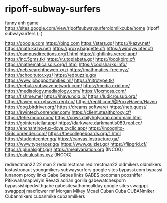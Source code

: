 # ripoff-subway-surfers
funny ahh game
https://sites.google.com/view/ripoffsubwaysurferoldmilkcuba/home (ripoff subwaysurfers (;   )


https://google.com https://bing.com https://stars.gq/ https://kazw.net/ https://math.kazw.net/ https://proxy.baggette.cf/ https://windywinter.cf/ https://campusdirections.org/1.html https://lightlinks.vercel.app/ https://inc.5gms.tk/ https://r.utopiabeta.gq/ https://bookbird.cf/ https://mathematicalsols.org/1.html https://coolsharks.info/ https://neb.searchtheweb.xyz/ https://mathmatics-free.xyz/ https://schooltutor.xyz/ https://edpuzzle.gq/ https://www.jobopportunities.ml/ https://nitrotype.tk/ https://nebula.subwavenetwork.com/ https://media.exid.me/ https://mediaology.mediaology.com/ https://foxmoss.com/ https://fishme.me/ https://ihave.noiq.io/ https://ludicrousub.org/ https://haven.proxyhaven.repl.co/ https://replit.com/@ProxyHaven/Haven https://dog.birdriver.org/ https://dreams.software/ https://neb.quest/ https://irwintech.onrender.com/ https://client.stealthproxy.cf/ https://tehe.mooo.com/ https://cows.dailyholycrap.com/main.html https://gointerstellar.app/ https://darkware.darkmantis089.repl.co/ https://enchanting-tux-dove.cyclic.app/ https://incognito-056s.onrender.com/ https://thecollegeboards.org/1.html https://studentcenter.gq/ https://canvas.lnstructure.ga/ https://www.typeracer.gq/ https://www.quizlet.gq/ https://flipgrid.cf/ https://r.pluralsight.gq/ https://mealvariation.org (INCOG) https://calculustips.xyz (INCOG)

redirectman22 22 man 2 reddirectman redirrectman22 oldmikers oldmilkers lostastronaut youngmikers subwaysurfers google sites bypassi.com bypassi lunanom proxy links Gabe Gabes links GABES poopman poosniffer Pitikwahanapiwiyin Revazi adrian gorilla gabewatchesporn bypassishipedwithgabe gabesitesathomeallday google sites swagppj swagpppj maxflower mf Morgan Mikey Mcael Cuban  Cuba CUBANmiker Cubanmikers cubanmike cubanmilkers
